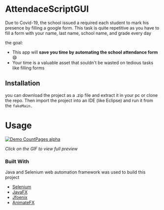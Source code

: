 
# AttendaceScriptGUI


Due to Covid-19, the school issued a required each student to mark his presence by filling a google form. This task is quite repetitive as you have to fill a form with your name, last name, school name, and grade every day

the goal:
* This app will **save you time by automating the school attendance form**:smile:
* Your time is a valuable asset that souldn't be wasted on tedious tasks like filling forms


## Installation
you can download the project as a .zip file and extract it in your pc or clone the repo. Then import the project into an IDE (like Eclipse) and run it from the ``fakeMain.``





<!-- USAGE EXAMPLES -->
# Usage

[![Demo CountPages alpha](https://i.imgur.com/51Cye3t.gif)](https://streamable.com/e/6aurbk)


*Click on the GIF to view full preview*



### Built With
Java and Selenium web automation framework was used to build this project
* [Selenium](https://www.selenium.dev)
* [JavaFX](https://openjfx.io/)
* [Jfoenix](http://www.jfoenix.com/)
* [AnimateFX](https://github.com/Typhon0/AnimateFX)
